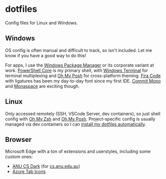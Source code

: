 # dotfiles
Config files for Linux and Windows. 

## Windows
OS config is often manual and difficult to track, so isn't included. Let me know if you have a good way to do this!

For apps, I use the [Windows Package Manager](https://learn.microsoft.com/en-us/windows/package-manager/) or its corporate variant at work.
[PowerShell Core](https://github.com/PowerShell/PowerShell) is my primary shell, with [Windows Terminal](https://github.com/microsoft/terminal) for terminal multiplexing and [Oh My Posh](https://github.com/jandedobbeleer/oh-my-posh) for cross-platform theming. [Fira Code](https://github.com/tonsky/FiraCode) with ligatures has been my day-to-day font since my first IDE. [Commit Mono](https://commitmono.com/) and [Monaspace](https://github.com/githubnext/monaspace) are exciting though.

## Linux
Only accessed remotely (SSH, VSCode Server, dev containers), so just shell config with [Oh My Zsh](https://github.com/ohmyzsh/ohmyzsh) and [Oh My Posh](https://github.com/jandedobbeleer/oh-my-posh). Project-specific config is usually managed via dev containers so I can [install my dotfiles automatically](https://code.visualstudio.com/docs/devcontainers/containers#_personalizing-with-dotfile-repositories).

## Browser
Microsoft Edge with a ton of extensions and userstyles, including some custom ones:
* [ANU CS Dark](https://raw.githubusercontent.com/pl4nty/dotfiles/master/userstyles/anucs-dark.user.css) (for [cs.anu.edu.au](https://cs.anu.edu.au))
* [Azure Tab Icons](https://github.com/pl4nty/azure-favicons)
